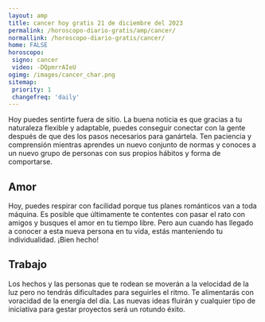 ```yaml
---
layout: amp
title: cancer hoy gratis 21 de diciembre del 2023 
permalink: /horoscopo-diario-gratis/amp/cancer/
normallink: /horoscopo-diario-gratis/cancer/
home: FALSE
horoscopo:
 signo: cancer
 video: -DQpmrrAIeU
ogimg: /images/cancer_char.png
sitemap:
 priority: 1
 changefreq: 'daily'
---
```



Hoy puedes sentirte fuera de sitio. La buena noticia es que gracias a tu naturaleza flexible y adaptable, puedes conseguir conectar con la gente después de que des los pasos necesarios para ganártela. Ten paciencia y comprensión mientras aprendes un nuevo conjunto de normas y conoces a un nuevo grupo de personas con sus propios hábitos y forma de comportarse.

## Amor

Hoy, puedes respirar con facilidad porque tus planes románticos van a toda máquina. Es posible que últimamente te contentes con pasar el rato con amigos y busques el amor en tu tiempo libre. Pero aun cuando has llegado a conocer a esta nueva persona en tu vida, estás manteniendo tu individualidad. ¡Bien hecho!

## Trabajo

Los hechos y las personas que te rodean se moverán a la velocidad de la luz pero no tendrás dificultades para seguirles el ritmo. Te alimentarás con voracidad de la energía del día. Las nuevas ideas fluirán y cualquier tipo de iniciativa para gestar proyectos será un rotundo éxito.